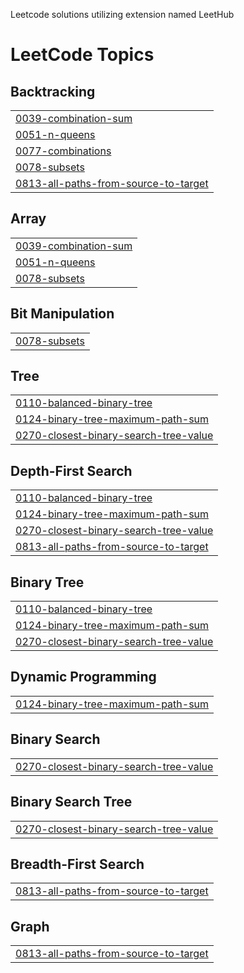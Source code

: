 Leetcode solutions utilizing extension named LeetHub

<!---LeetCode Topics Start-->
# LeetCode Topics
## Backtracking
|  |
| ------- |
| [0039-combination-sum](https://github.com/johnkimo5/leetcode-solutions/tree/master/0039-combination-sum) |
| [0051-n-queens](https://github.com/johnkimo5/leetcode-solutions/tree/master/0051-n-queens) |
| [0077-combinations](https://github.com/johnkimo5/leetcode-solutions/tree/master/0077-combinations) |
| [0078-subsets](https://github.com/johnkimo5/leetcode-solutions/tree/master/0078-subsets) |
| [0813-all-paths-from-source-to-target](https://github.com/johnkimo5/leetcode-solutions/tree/master/0813-all-paths-from-source-to-target) |
## Array
|  |
| ------- |
| [0039-combination-sum](https://github.com/johnkimo5/leetcode-solutions/tree/master/0039-combination-sum) |
| [0051-n-queens](https://github.com/johnkimo5/leetcode-solutions/tree/master/0051-n-queens) |
| [0078-subsets](https://github.com/johnkimo5/leetcode-solutions/tree/master/0078-subsets) |
## Bit Manipulation
|  |
| ------- |
| [0078-subsets](https://github.com/johnkimo5/leetcode-solutions/tree/master/0078-subsets) |
## Tree
|  |
| ------- |
| [0110-balanced-binary-tree](https://github.com/johnkimo5/leetcode-solutions/tree/master/0110-balanced-binary-tree) |
| [0124-binary-tree-maximum-path-sum](https://github.com/johnkimo5/leetcode-solutions/tree/master/0124-binary-tree-maximum-path-sum) |
| [0270-closest-binary-search-tree-value](https://github.com/johnkimo5/leetcode-solutions/tree/master/0270-closest-binary-search-tree-value) |
## Depth-First Search
|  |
| ------- |
| [0110-balanced-binary-tree](https://github.com/johnkimo5/leetcode-solutions/tree/master/0110-balanced-binary-tree) |
| [0124-binary-tree-maximum-path-sum](https://github.com/johnkimo5/leetcode-solutions/tree/master/0124-binary-tree-maximum-path-sum) |
| [0270-closest-binary-search-tree-value](https://github.com/johnkimo5/leetcode-solutions/tree/master/0270-closest-binary-search-tree-value) |
| [0813-all-paths-from-source-to-target](https://github.com/johnkimo5/leetcode-solutions/tree/master/0813-all-paths-from-source-to-target) |
## Binary Tree
|  |
| ------- |
| [0110-balanced-binary-tree](https://github.com/johnkimo5/leetcode-solutions/tree/master/0110-balanced-binary-tree) |
| [0124-binary-tree-maximum-path-sum](https://github.com/johnkimo5/leetcode-solutions/tree/master/0124-binary-tree-maximum-path-sum) |
| [0270-closest-binary-search-tree-value](https://github.com/johnkimo5/leetcode-solutions/tree/master/0270-closest-binary-search-tree-value) |
## Dynamic Programming
|  |
| ------- |
| [0124-binary-tree-maximum-path-sum](https://github.com/johnkimo5/leetcode-solutions/tree/master/0124-binary-tree-maximum-path-sum) |
## Binary Search
|  |
| ------- |
| [0270-closest-binary-search-tree-value](https://github.com/johnkimo5/leetcode-solutions/tree/master/0270-closest-binary-search-tree-value) |
## Binary Search Tree
|  |
| ------- |
| [0270-closest-binary-search-tree-value](https://github.com/johnkimo5/leetcode-solutions/tree/master/0270-closest-binary-search-tree-value) |
## Breadth-First Search
|  |
| ------- |
| [0813-all-paths-from-source-to-target](https://github.com/johnkimo5/leetcode-solutions/tree/master/0813-all-paths-from-source-to-target) |
## Graph
|  |
| ------- |
| [0813-all-paths-from-source-to-target](https://github.com/johnkimo5/leetcode-solutions/tree/master/0813-all-paths-from-source-to-target) |
<!---LeetCode Topics End-->